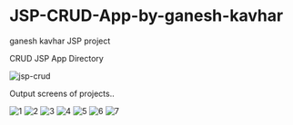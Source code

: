 # JSP-CRUD-App-by-ganesh-kavhar
ganesh kavhar JSP project

CRUD JSP App Directory

![jsp-crud](https://user-images.githubusercontent.com/20369800/57272692-5f7c9300-70b2-11e9-9860-91285b6ae3f6.jpg)

Output screens of projects..

![1](https://user-images.githubusercontent.com/20369800/57272790-bd10df80-70b2-11e9-804a-3126f144a5c7.jpg)
![2](https://user-images.githubusercontent.com/20369800/57272812-d9148100-70b2-11e9-92c4-0d0d9065ba2f.jpg)
![3](https://user-images.githubusercontent.com/20369800/57272823-e16cbc00-70b2-11e9-8ac5-1c0f2f9036ce.jpg)
![4](https://user-images.githubusercontent.com/20369800/57272830-e7629d00-70b2-11e9-8964-604d1e9b8073.jpg)
![5](https://user-images.githubusercontent.com/20369800/57272838-ec275100-70b2-11e9-9ba2-da090c239dcd.jpg)
![6](https://user-images.githubusercontent.com/20369800/57272842-f21d3200-70b2-11e9-8eab-eb213fd5b832.jpg)
![7](https://user-images.githubusercontent.com/20369800/57272847-f8131300-70b2-11e9-82ee-3927dd0851ea.jpg)
